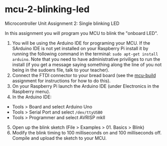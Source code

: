 # mcu-2-blinking-led
Microcontroller Unit Assignment 2: Single blinking LED

In this assignment you will program you MCU to blink the "onboard LED".

1. You will be using the Arduino IDE for programing your MCU. If the SArduino IDE is not yet installed on your Raspberry Pi install it by running the following command in the terminal: ```sudo apt-get install arduino```. Note that you need to have administrative priviliges to run the install (if you get a message saying something along the line of you not being in the sudoers file, talk to your teacher).
2. Connect the FTDI connector to your bread board (see the [mcu-build](https://github.com/mariopineda/mcu-build) assignment for instructions for how to do this).
3. On your Raspberry Pi launch the Arduino IDE (under Electronics in the Raspberry menu). 
4. In the Arduino IDE:
  * Tools > Board and select Arduino Uno
  * Tools > Serial Port and select ```/dev/ttyUSB0```
  * Tools > Programmer and select AVRISP mkII
5. Open up the blink sketch (File > Examples > 01. Basics > Blink)
6. Modify the blink timing to 100 milliseconds on and 100 milliseconds off. Compile and upload the sketch to your MCU. 

